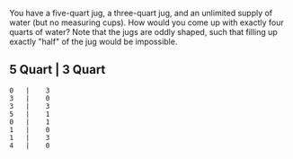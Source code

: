 You have a five-quart jug, a three-quart jug, and an unlimited supply of water (but no measuring cups).
How would you come up with exactly four quarts of water?
Note that the jugs are oddly shaped, such that filling up exactly "half" of the jug would be impossible.

5 Quart | 3 Quart
------------------
    0   |    3
    3   |    0
    3   |    3
    5   |    1
    0   |    1
    1   |    0
    1   |    3
    4   |    0